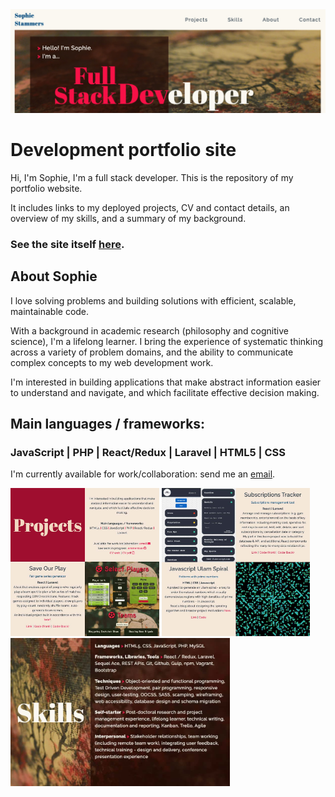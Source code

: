 <img src="assets/top.jpg" width="1000" >  

# Development portfolio site 

Hi, I'm Sophie, I'm a full stack developer. This is the repository of my portfolio website. 

It includes links to my deployed projects, CV and contact details, an overview of my skills, and a summary of my background.

### See the site itself [here](https://ammersive.github.io/portfolio/).

## About Sophie

I love solving problems and building solutions with efficient, scalable, maintainable code. 

With a background in academic research (philosophy and cognitive science), I'm a lifelong learner. I bring the experience of systematic thinking across a variety of problem domains, and the ability to communicate complex concepts to my web development work. 

I'm interested in building applications that make abstract information easier to understand and navigate, and which facilitate effective decision making.

## Main languages / frameworks:
### JavaScript | PHP | React/Redux | Laravel | HTML5 | CSS 

I'm currently available for work/collaboration: send me an [email](mailto:sophie.stammers@gmail.com).

<img src="assets/projects1.jpg" height="237" > <img src="assets/projects2.jpg" height="237" > <img src="assets/skills.jpg" height="237" >
